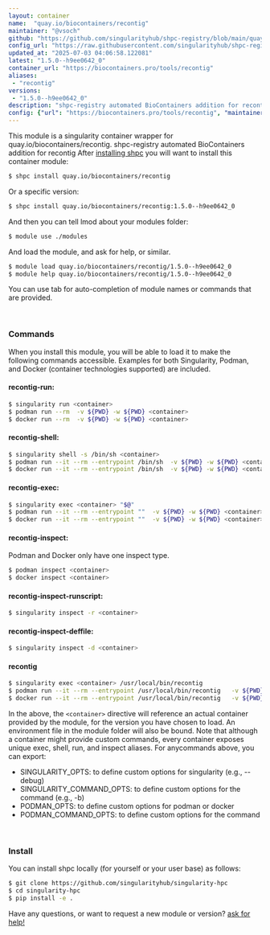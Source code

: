 ```yaml
---
layout: container
name:  "quay.io/biocontainers/recontig"
maintainer: "@vsoch"
github: "https://github.com/singularityhub/shpc-registry/blob/main/quay.io/biocontainers/recontig/container.yaml"
config_url: "https://raw.githubusercontent.com/singularityhub/shpc-registry/main/quay.io/biocontainers/recontig/container.yaml"
updated_at: "2025-07-03 04:06:58.122081"
latest: "1.5.0--h9ee0642_0"
container_url: "https://biocontainers.pro/tools/recontig"
aliases:
 - "recontig"
versions:
 - "1.5.0--h9ee0642_0"
description: "shpc-registry automated BioContainers addition for recontig"
config: {"url": "https://biocontainers.pro/tools/recontig", "maintainer": "@vsoch", "description": "shpc-registry automated BioContainers addition for recontig", "latest": {"1.5.0--h9ee0642_0": "sha256:58ea03b898a3d709b075d796c24d00a98921a44bd335f62ba85c634eaece64e6"}, "tags": {"1.5.0--h9ee0642_0": "sha256:58ea03b898a3d709b075d796c24d00a98921a44bd335f62ba85c634eaece64e6"}, "docker": "quay.io/biocontainers/recontig", "aliases": {"recontig": "/usr/local/bin/recontig"}}
---
```


This module is a singularity container wrapper for quay.io/biocontainers/recontig.
shpc-registry automated BioContainers addition for recontig
After [installing shpc](#install) you will want to install this container module:


```bash
$ shpc install quay.io/biocontainers/recontig
```

Or a specific version:

```bash
$ shpc install quay.io/biocontainers/recontig:1.5.0--h9ee0642_0
```

And then you can tell lmod about your modules folder:

```bash
$ module use ./modules
```

And load the module, and ask for help, or similar.

```bash
$ module load quay.io/biocontainers/recontig/1.5.0--h9ee0642_0
$ module help quay.io/biocontainers/recontig/1.5.0--h9ee0642_0
```

You can use tab for auto-completion of module names or commands that are provided.

<br>

### Commands

When you install this module, you will be able to load it to make the following commands accessible.
Examples for both Singularity, Podman, and Docker (container technologies supported) are included.

#### recontig-run:

```bash
$ singularity run <container>
$ podman run --rm  -v ${PWD} -w ${PWD} <container>
$ docker run --rm  -v ${PWD} -w ${PWD} <container>
```

#### recontig-shell:

```bash
$ singularity shell -s /bin/sh <container>
$ podman run --it --rm --entrypoint /bin/sh  -v ${PWD} -w ${PWD} <container>
$ docker run --it --rm --entrypoint /bin/sh  -v ${PWD} -w ${PWD} <container>
```

#### recontig-exec:

```bash
$ singularity exec <container> "$@"
$ podman run --it --rm --entrypoint ""  -v ${PWD} -w ${PWD} <container> "$@"
$ docker run --it --rm --entrypoint ""  -v ${PWD} -w ${PWD} <container> "$@"
```

#### recontig-inspect:

Podman and Docker only have one inspect type.

```bash
$ podman inspect <container>
$ docker inspect <container>
```

#### recontig-inspect-runscript:

```bash
$ singularity inspect -r <container>
```

#### recontig-inspect-deffile:

```bash
$ singularity inspect -d <container>
```


#### recontig

```bash
$ singularity exec <container> /usr/local/bin/recontig
$ podman run --it --rm --entrypoint /usr/local/bin/recontig   -v ${PWD} -w ${PWD} <container> -c " $@"
$ docker run --it --rm --entrypoint /usr/local/bin/recontig   -v ${PWD} -w ${PWD} <container> -c " $@"
```



In the above, the `<container>` directive will reference an actual container provided
by the module, for the version you have chosen to load. An environment file in the
module folder will also be bound. Note that although a container
might provide custom commands, every container exposes unique exec, shell, run, and
inspect aliases. For anycommands above, you can export:

 - SINGULARITY_OPTS: to define custom options for singularity (e.g., --debug)
 - SINGULARITY_COMMAND_OPTS: to define custom options for the command (e.g., -b)
 - PODMAN_OPTS: to define custom options for podman or docker
 - PODMAN_COMMAND_OPTS: to define custom options for the command

<br>

### Install

You can install shpc locally (for yourself or your user base) as follows:

```bash
$ git clone https://github.com/singularityhub/singularity-hpc
$ cd singularity-hpc
$ pip install -e .
```

Have any questions, or want to request a new module or version? [ask for help!](https://github.com/singularityhub/singularity-hpc/issues)